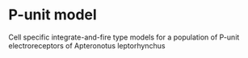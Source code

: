 # P-unit model

Cell specific integrate-and-fire type models for a population of
P-unit electroreceptors of Apteronotus leptorhynchus

